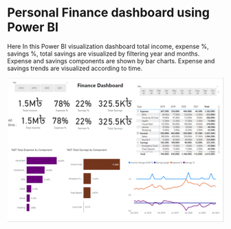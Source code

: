 # Personal Finance dashboard using Power BI

Here In this Power BI visualization dashboard total income, expense %, savings %, total savings are visualized by filtering year and months. Expense and savings components are shown by bar charts. Expense and savings trends are visualized according to time. 

![This is an image](https://github.com/auishikpyne/Power-BI-Project/blob/master/PersonalFinance/PowerBI_PersonalFinance.png)
